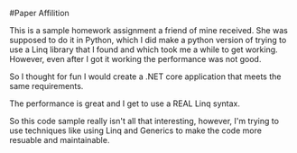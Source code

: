 #Paper Affilition

This is a sample homework assignment a friend of mine received. She was supposed to do it in Python, which I did make a python version of trying to use a Linq library that I found and which took me a while to get working. However, even after I got it working the performance was not good. 

So I thought for fun I would create a .NET core application that meets the same requirements. 

The performance is great and I get to use a REAL Linq syntax. 

So this code sample really isn't all that interesting, however, I'm trying to use techniques like using Linq and Generics to make the code more resuable and maintainable. 